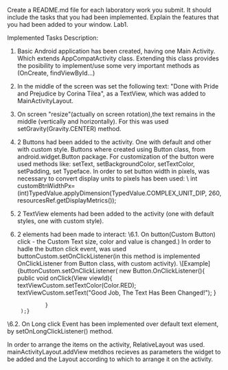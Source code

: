Create a README.md file for each laboratory work you submit. It should include the tasks that you had been implemented.
Explain the features that you had been added to your window.
Lab1.

Implemented Tasks Description:

1. Basic Android application has been created, having one Main Activity. Which extends AppCompatActivity class. Extending this class provides the posibility to implement/use some very important methods as (OnCreate, findViewById...)

2. In the middle of the screen was set the following text: "Done with Pride and Prejudice by Corina Tilea", as a TextView, which was added to MainActivityLayout.

3. On screen "resize"(actually on screen rotation),the text remains in the middle (vertically and horizontally). For this was used setGravity(Gravity.CENTER) method.

4. 2 Buttons had been added to the activity. One with default and other with custom style.
Buttons where created using Button class, from android.widget.Button package. 
For customization of the button were used methods like: 
setText, setBackgroundColor, setTextColor, setPadding, set Typeface. In order to set button width in pixels, was necessary to convert display units to pixels has been used: 
\\  int customBtnWidthPx=(int)TypedValue.applyDimension(TypedValue.COMPLEX_UNIT_DIP, 260, resourcesRef.getDisplayMetrics());

5.  2 TextView elements had been added to the activity (one with default styles, one with custom style).

6. 2 elements had been made to interact:
\\6.1. On button(Custom Button) click - the Custom Text size, color and value is changed.)
In order to hadle the button click event, was used buttonCustom.setOnClickListener(in this method is implemented OnClickListener from Button class, with custom activity).
\\[Example]
	{buttonCustom.setOnClickListener(
                new Button.OnClickListener(){
                    public void onClick(View viewId){
                        textViewCustom.setTextColor(Color.RED);
                        textViewCustom.setText("Good Job, The Text Has Been Changed!");
                    }

                }
        );}
\\6.2. On Long click Event has been implemented over default text element, by setOnLongClickListener() method.

In order to arrange the items on the activity, RelativeLayout was used. 
 mainActivityLayout.addView metdhos recieves as parameters the widget to be added and the Layout according to which to arrange it on the activity.


